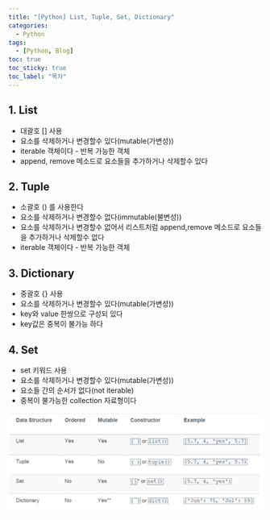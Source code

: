 ```yaml
---
title: "[Python] List, Tuple, Set, Dictionary"
categories:
  - Python
tags:
  - [Python, Blog]
toc: true
toc_sticky: true
toc_label: "목차"
---
```


## 1. List

+ 대괄호 [] 사용
+ 요소를 삭제하거나 변경할수 있다(mutable(가변성))
+ iterable 객체이다 - 반복 가능한 객체
+ append, remove 메소드로 요소들을 추가하거나 삭제할수 있다


## 2. Tuple

+ 소괄호 () 를 사용한다
+ 요소를 삭제하거나 변경할수 없다(immutable(불변성))
+ 요소를 삭제하거나 변경할수 없어서 리스트처럼 append,remove 메소드로 요소들을 추가하거나 삭제할수 없다
+ iterable 객체이다 - 반복 가능한 객체


## 3. Dictionary

+ 중괄호 {} 사용
+ 요소를 삭제하거나 변경할수 있다(mutable(가변성))
+ key와 value 한쌍으로 구성되 있다
+ key값은 중복이 불가능 하다


## 4. Set

+ set 키워드 사용
+ 요소를 삭제하거나 변경할수 있다(mutable(가변성))
+ 요소들 간의 순서가 없다(not iterable)
+ 중복이 불가능한 collection 자료형이다

<img class="img-fluid" src="/img/posts/set-dictionary-list-tuple.png" alt="set-dictionary-list-tuple">
